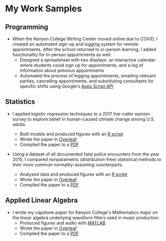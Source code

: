 # My Work Samples

## Programming

- When the Kenyon College Writing Center moved online due to COVID, I created an automated sign-up and logging system for remote appointments. After the school returned to in-person learning, I added functionality for in-person appointments as well.
  - Designed a spreadsheet with two displays: an interactive calendar where students could sign up for appointments, and a log of information about previous appointments
  - Automated the process of logging appointments, emailing relevant parties, cancelling appointments, and substituting consultants for specific shifts using Google's [Apps Script API](https://github.com/Evan-Wagner/work-samples/blob/main/writing-center-log-API/writing-center-log-API.js)


## Statistics

- I applied logistic regression techniques to a 2017 live-caller opinion survey to explore belief in human-caused climate change among U.S. adults.
  - Built models and produced figures with an [R script](https://github.com/Evan-Wagner/work-samples/tree/main/climate-logistic-regression/climate_logistic_regression.R)
  - Wrote the paper in [Overleaf](https://github.com/Evan-Wagner/work-samples/tree/main/climate-logistic-regression/overleaf-project)
  - Compiled the paper to a [PDF](https://github.com/Evan-Wagner/work-samples/tree/main/climate-logistic-regression/climate_logistic_regression.pdf)


- Using a dataset of all documented fatal police encounters from the year 2015, I compared nonparametric (distribution-free) statistical methods to their more common normality-assuming counterparts.
  - Analyzed data and produced figures with an [R script](https://github.com/Evan-Wagner/work-samples/tree/main/police-killings-nonparametric/police_killings_nonparametric.R)
  - Wrote the paper in [Overleaf](https://github.com/Evan-Wagner/work-samples/tree/main/police-killings-nonparametric/overleaf-project)
  - Compiled the paper to a [PDF](https://github.com/Evan-Wagner/work-samples/tree/main/police-killings-nonparametric/police_killings_nonparametric.pdf)


## Applied Linear Algebra

- I wrote my capstone paper for Kenyon College's Mathematics major on the linear algebra underlying waveform filters used in music production.
  - Produced figures and audio with [MATLAB](https://github.com/Evan-Wagner/work-samples/tree/main/linear-algebra-music-filters/linear_algebra_music_filters.m)
  - Wrote the paper in [Overleaf](https://github.com/Evan-Wagner/work-samples/tree/main/linear-algebra-music-filters/overleaf-project)
  - Compiled the paper to a [PDF](https://github.com/Evan-Wagner/work-samples/tree/main/linear-algebra-music-filters/linear_algebra_music_filters.pdf)
